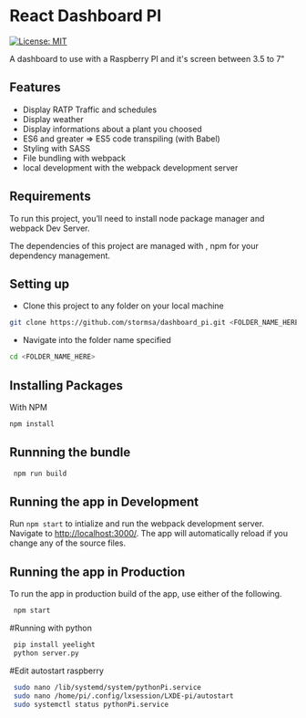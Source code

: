 # React Dashboard PI
[![License: MIT](https://img.shields.io/badge/License-MIT-brightgreen.svg)](https://opensource.org/licenses/MIT) 

A dashboard to use with a Raspberry PI and it's screen between 3.5 to 7"

## Features
+ Display RATP Traffic and schedules 
+ Display weather
+ Display informations about a plant you choosed
+ ES6 and greater => ES5 code transpiling (with Babel)
+ Styling with SASS
+ File bundling with webpack
+ local development with the webpack development server

## Requirements
To run this project, you’ll need to install node package manager and webpack Dev Server.

The dependencies of this project are managed with , npm for your dependency management.

## Setting up
+ Clone this project to any folder on your local machine
```bash
git clone https://github.com/stormsa/dashboard_pi.git <FOLDER_NAME_HERE>
```
+ Navigate into the folder name specified
```bash
cd <FOLDER_NAME_HERE>
```

## Installing Packages

With NPM
```bash 
npm install
```

## Runnning the bundle

```bash
 npm run build
```
## Running the app in Development

Run `npm start` to intialize and run the webpack development server. Navigate to [http://localhost:3000/](http://localhost:3000). The app will automatically reload if you change any of the source files.

## Running the app in Production

To run the app in production build of the app, use either of the following.

```bash
 npm start
```

#Running with python
```bash
 pip install yeelight
 python server.py
```

#Edit autostart raspberry
```bash
 sudo nano /lib/systemd/system/pythonPi.service
 sudo nano /home/pi/.config/lxsession/LXDE-pi/autostart
 sudo systemctl status pythonPi.service
```
